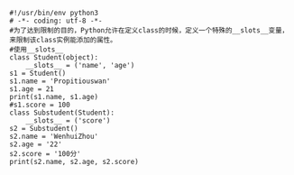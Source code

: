 


    #!/usr/bin/env python3
    # -*- coding: utf-8 -*-
    #为了达到限制的目的，Python允许在定义class的时候，定义一个特殊的__slots__变量，来限制该class实例能添加的属性。
    #使用__slots__
    class Student(object):
        __slots__ = ('name', 'age')
    s1 = Student()
    s1.name = 'Propitiouswan'
    s1.age = 21
    print(s1.name, s1.age)
    #s1.score = 100
    class Substudent(Student):
        __slots__ = ('score')
    s2 = Substudent()
    s2.name = 'WenhuiZhou'
    s2.age = '22'
    s2.score = '100分'
    print(s2.name, s2.age, s2.score)
